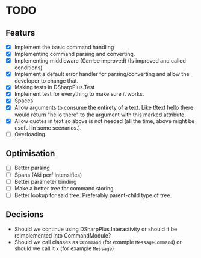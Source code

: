 # TODO

## Featurs
- [X] Implement the basic command handling
- [X] Implementing command parsing and converting.
- [X] Implementing middleware ~~(Can be improved)~~ (Is improved and called conditions)
- [X] Implement a default error handler for parsing/converting and allow the developer to change that.
- [X] Making tests in DSharpPlus.Test
- [X] Implement test for everything to make sure it works.
- [X] Spaces
- [X] Allow arguments to consume the entirety of a text. Like t!text hello there would return "hello there" to the argument with this marked attribute.
- [X] Allow quotes in text so above is not needed (all the time, above might be useful in some scenarios.).
- [ ] Overloading.

## Optimisation
- [ ] Better parsing
- [ ] Spans (Aki perf intensifies)
- [ ] Better parameter binding
- [ ] Make a better tree for command storing
- [ ] Better lookup for said tree. Preferably parent-child type of tree.

## Decisions
- Should we continue using DSharpPlus.Interactivity or should it be reimplemented into CommandModule?
- Should we call classes as `xCommand` (for example `MessageCommand`) or should we call it `x` (for example `Message`) 